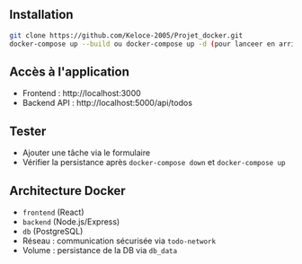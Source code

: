 ## Installation

```bash
git clone https://github.com/Keloce-2005/Projet_docker.git
docker-compose up --build ou docker-compose up -d (pour lanceer en arrière plan)
```

## Accès à l'application
- Frontend : http://localhost:3000
- Backend API : http://localhost:5000/api/todos

## Tester
- Ajouter une tâche via le formulaire
- Vérifier la persistance après `docker-compose down` et `docker-compose up`

## Architecture Docker
- `frontend` (React)
- `backend` (Node.js/Express)
- `db` (PostgreSQL)
- Réseau : communication sécurisée via `todo-network`
- Volume : persistance de la DB via `db_data`
